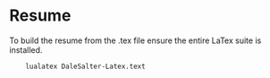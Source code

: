# Resume

To build the resume from the .tex file ensure the entire LaTex suite is installed.

```
    lualatex DaleSalter-Latex.text
```
